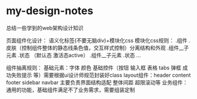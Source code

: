 # my-design-notes
总结一些学到的web架构设计知识

页面组件化设计：
    语义化标签(不要无脑div)+模块化css
    模块化css规则：
      .组件 .皮肤（控制组件整体的静态线条色值，交互样式控制）分离结构和外观
        .组件__子元素 .状态  （默认态 激活态active）
        .组件__子元素 .状态
        ...
        
  组件抽离规则： 
  基础元素：字体 颜色 基础控件（按钮 输入框 表格 tabs 弹框 成功失败提示 等）需要根据ui设计师规范封装好class
  layout组件：header content footer sidebar navbar 主要负责界面结构适配 整体间距 超限滚动等
  业务组件：通用的功能，基础组件满足不了业务需求，需要组装定制
